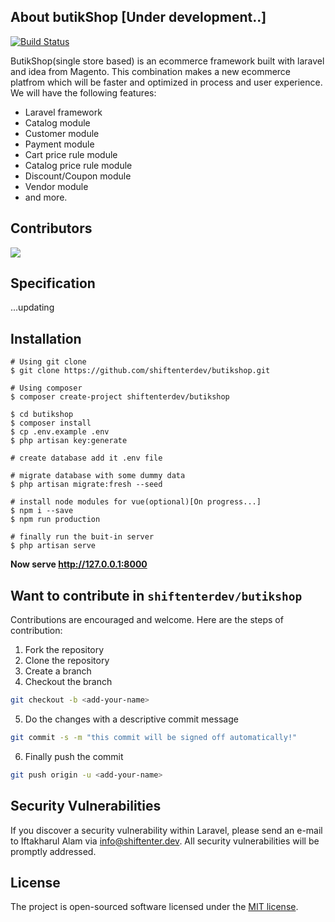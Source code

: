 ## About butikShop [Under development..]

[![Build Status](https://travis-ci.org/shiftenterdev/butikshop.svg?branch=master)](https://travis-ci.org/shiftenterdev/butikshop)

ButikShop(single store based) is an ecommerce framework built with laravel and idea from Magento. This combination makes a new ecommerce platfrom which will be faster and optimized in process and user experience. 
We will have the following features:

- Laravel framework
- Catalog module
- Customer module
- Payment module
- Cart price rule module
- Catalog price rule module
- Discount/Coupon module
- Vendor module
- and more.

## Contributors

<a href="https://github.com/shiftenterdev/butikshop/graphs/contributors">
  <img src="https://contributors-img.web.app/image?repo=shiftenterdev/butikshop" />
</a>

## Specification

...updating

## Installation

```shell script
# Using git clone
$ git clone https://github.com/shiftenterdev/butikshop.git

# Using composer
$ composer create-project shiftenterdev/butikshop

$ cd butikshop
$ composer install
$ cp .env.example .env
$ php artisan key:generate

# create database add it .env file

# migrate database with some dummy data
$ php artisan migrate:fresh --seed

# install node modules for vue(optional)[On progress...]
$ npm i --save
$ npm run production

# finally run the buit-in server
$ php artisan serve
```
**Now serve http://127.0.0.1:8000**

## Want to contribute in `shiftenterdev/butikshop`

Contributions are encouraged and welcome. Here are the steps of contribution:

1. Fork the repository
2. Clone the repository
3. Create a branch
4. Checkout the branch
```sh
git checkout -b <add-your-name>
```
5. Do the changes with a descriptive commit message
```sh
git commit -s -m "this commit will be signed off automatically!"
```
6. Finally push the commit
```sh
git push origin -u <add-your-name>
```


## Security Vulnerabilities

If you discover a security vulnerability within Laravel, please send an e-mail to Iftakharul Alam via [info@shiftenter.dev](mailto:info@shiftenter.dev). All security vulnerabilities will be promptly addressed.

## License

The project is open-sourced software licensed under the [MIT license](https://opensource.org/licenses/MIT).

